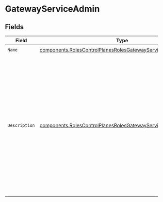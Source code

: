 # GatewayServiceAdmin


## Fields

| Field                                                                                                                                                                                                                      | Type                                                                                                                                                                                                                       | Required                                                                                                                                                                                                                   | Description                                                                                                                                                                                                                | Example                                                                                                                                                                                                                    |
| -------------------------------------------------------------------------------------------------------------------------------------------------------------------------------------------------------------------------- | -------------------------------------------------------------------------------------------------------------------------------------------------------------------------------------------------------------------------- | -------------------------------------------------------------------------------------------------------------------------------------------------------------------------------------------------------------------------- | -------------------------------------------------------------------------------------------------------------------------------------------------------------------------------------------------------------------------- | -------------------------------------------------------------------------------------------------------------------------------------------------------------------------------------------------------------------------- |
| `Name`                                                                                                                                                                                                                     | [components.RolesControlPlanesRolesGatewayServiceAdminName](../../models/components/rolescontrolplanesrolesgatewayserviceadminname.md)                                                                                     | :heavy_check_mark:                                                                                                                                                                                                         | N/A                                                                                                                                                                                                                        |                                                                                                                                                                                                                            |
| `Description`                                                                                                                                                                                                              | [components.RolesControlPlanesRolesGatewayServiceAdminDescription](../../models/components/rolescontrolplanesrolesgatewayserviceadmindescription.md)                                                                       | :heavy_check_mark:                                                                                                                                                                                                         | This role grants full write access to administer Gateway Services. Can configure plugins and view plugin partials for Services they have access to. Cannot create or modify global plugins or plugins outside their scope. | This role grants full write access to administer gateway services.                                                                                                                                                         |